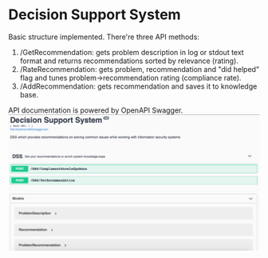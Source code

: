 # Decision Support System

Basic structure implemented. There're three API methods:
1. /GetRecommendation: gets problem description in log or stdout text format
and returns recommendations sorted by relevance (rating).  
2. /RateRecommendation: gets problem, recommendation and "did helped" flag
and tunes problem->recommendation rating (compliance rate).  
3. /AddRecommendation: gets recommendation and saves it to knowledge base.  

API documentation is powered by OpenAPI Swagger.  
![](demo/swagger.png)